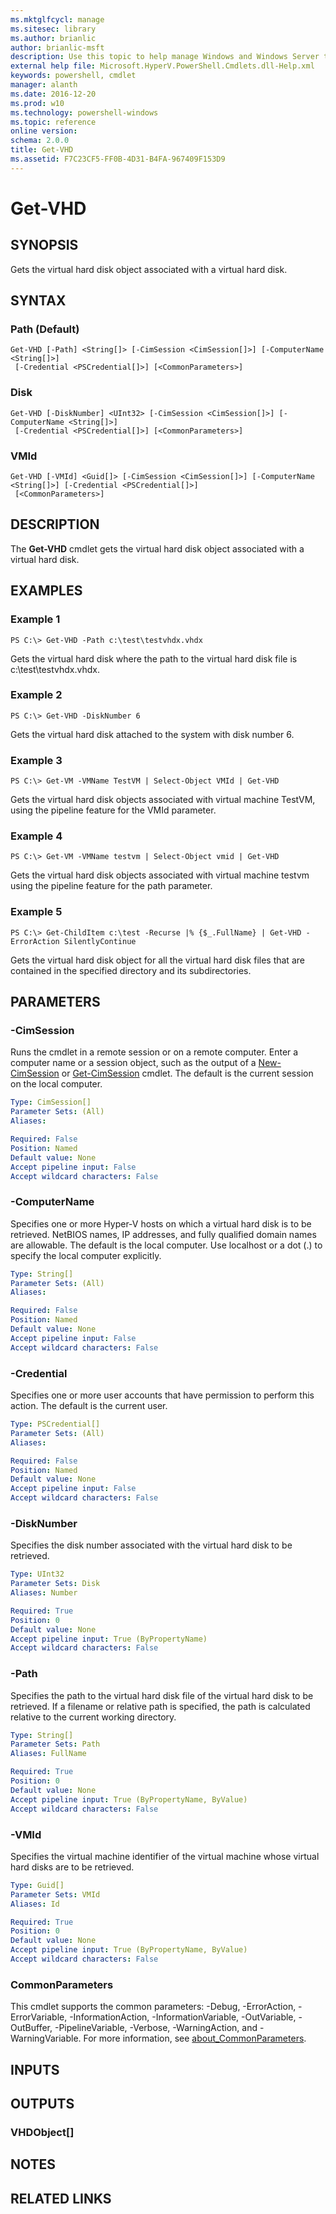 ```yaml
---
ms.mktglfcycl: manage
ms.sitesec: library
ms.author: brianlic
author: brianlic-msft
description: Use this topic to help manage Windows and Windows Server technologies with Windows PowerShell.
external help file: Microsoft.HyperV.PowerShell.Cmdlets.dll-Help.xml
keywords: powershell, cmdlet
manager: alanth
ms.date: 2016-12-20
ms.prod: w10
ms.technology: powershell-windows
ms.topic: reference
online version: 
schema: 2.0.0
title: Get-VHD
ms.assetid: F7C23CF5-FF0B-4D31-B4FA-967409F153D9
---
```


# Get-VHD

## SYNOPSIS
Gets the virtual hard disk object associated with a virtual hard disk.

## SYNTAX

### Path (Default)
```
Get-VHD [-Path] <String[]> [-CimSession <CimSession[]>] [-ComputerName <String[]>]
 [-Credential <PSCredential[]>] [<CommonParameters>]
```

### Disk
```
Get-VHD [-DiskNumber] <UInt32> [-CimSession <CimSession[]>] [-ComputerName <String[]>]
 [-Credential <PSCredential[]>] [<CommonParameters>]
```

### VMId
```
Get-VHD [-VMId] <Guid[]> [-CimSession <CimSession[]>] [-ComputerName <String[]>] [-Credential <PSCredential[]>]
 [<CommonParameters>]
```

## DESCRIPTION
The **Get-VHD** cmdlet gets the virtual hard disk object associated with a virtual hard disk.

## EXAMPLES

### Example 1
```
PS C:\> Get-VHD -Path c:\test\testvhdx.vhdx
```

Gets the virtual hard disk where the path to the virtual hard disk file is c:\test\testvhdx.vhdx.

### Example 2
```
PS C:\> Get-VHD -DiskNumber 6
```

Gets the virtual hard disk attached to the system with disk number 6.

### Example 3
```
PS C:\> Get-VM -VMName TestVM | Select-Object VMId | Get-VHD
```

Gets the virtual hard disk objects associated with virtual machine TestVM, using the pipeline feature for the VMId parameter.

### Example 4
```
PS C:\> Get-VM -VMName testvm | Select-Object vmid | Get-VHD
```

Gets the virtual hard disk objects associated with virtual machine testvm using the pipeline feature for the path parameter.

### Example 5
```
PS C:\> Get-ChildItem c:\test -Recurse |% {$_.FullName} | Get-VHD -ErrorAction SilentlyContinue
```

Gets the virtual hard disk object for all the virtual hard disk files that are contained in the specified directory and its subdirectories.

## PARAMETERS

### -CimSession
Runs the cmdlet in a remote session or on a remote computer.
Enter a computer name or a session object, such as the output of a [New-CimSession](http://go.microsoft.com/fwlink/p/?LinkId=227967) or [Get-CimSession](http://go.microsoft.com/fwlink/p/?LinkId=227966) cmdlet.
The default is the current session on the local computer.

```yaml
Type: CimSession[]
Parameter Sets: (All)
Aliases: 

Required: False
Position: Named
Default value: None
Accept pipeline input: False
Accept wildcard characters: False
```

### -ComputerName
Specifies one or more Hyper-V hosts on which a virtual hard disk is to be retrieved.
NetBIOS names, IP addresses, and fully qualified domain names are allowable.
The default is the local computer.
Use localhost or a dot (.) to specify the local computer explicitly.

```yaml
Type: String[]
Parameter Sets: (All)
Aliases: 

Required: False
Position: Named
Default value: None
Accept pipeline input: False
Accept wildcard characters: False
```

### -Credential
Specifies one or more user accounts that have permission to perform this action.
The default is the current user.

```yaml
Type: PSCredential[]
Parameter Sets: (All)
Aliases: 

Required: False
Position: Named
Default value: None
Accept pipeline input: False
Accept wildcard characters: False
```

### -DiskNumber
Specifies the disk number associated with the virtual hard disk to be retrieved.

```yaml
Type: UInt32
Parameter Sets: Disk
Aliases: Number

Required: True
Position: 0
Default value: None
Accept pipeline input: True (ByPropertyName)
Accept wildcard characters: False
```

### -Path
Specifies the path to the virtual hard disk file of the virtual hard disk to be retrieved.
If a filename or relative path is specified, the path is calculated relative to the current working directory.

```yaml
Type: String[]
Parameter Sets: Path
Aliases: FullName

Required: True
Position: 0
Default value: None
Accept pipeline input: True (ByPropertyName, ByValue)
Accept wildcard characters: False
```

### -VMId
Specifies the virtual machine identifier of the virtual machine whose virtual hard disks are to be retrieved.

```yaml
Type: Guid[]
Parameter Sets: VMId
Aliases: Id

Required: True
Position: 0
Default value: None
Accept pipeline input: True (ByPropertyName, ByValue)
Accept wildcard characters: False
```

### CommonParameters
This cmdlet supports the common parameters: -Debug, -ErrorAction, -ErrorVariable, -InformationAction, -InformationVariable, -OutVariable, -OutBuffer, -PipelineVariable, -Verbose, -WarningAction, and -WarningVariable. For more information, see [about_CommonParameters](http://go.microsoft.com/fwlink/?LinkID=113216).

## INPUTS

## OUTPUTS

### VHDObject[]

## NOTES

## RELATED LINKS

